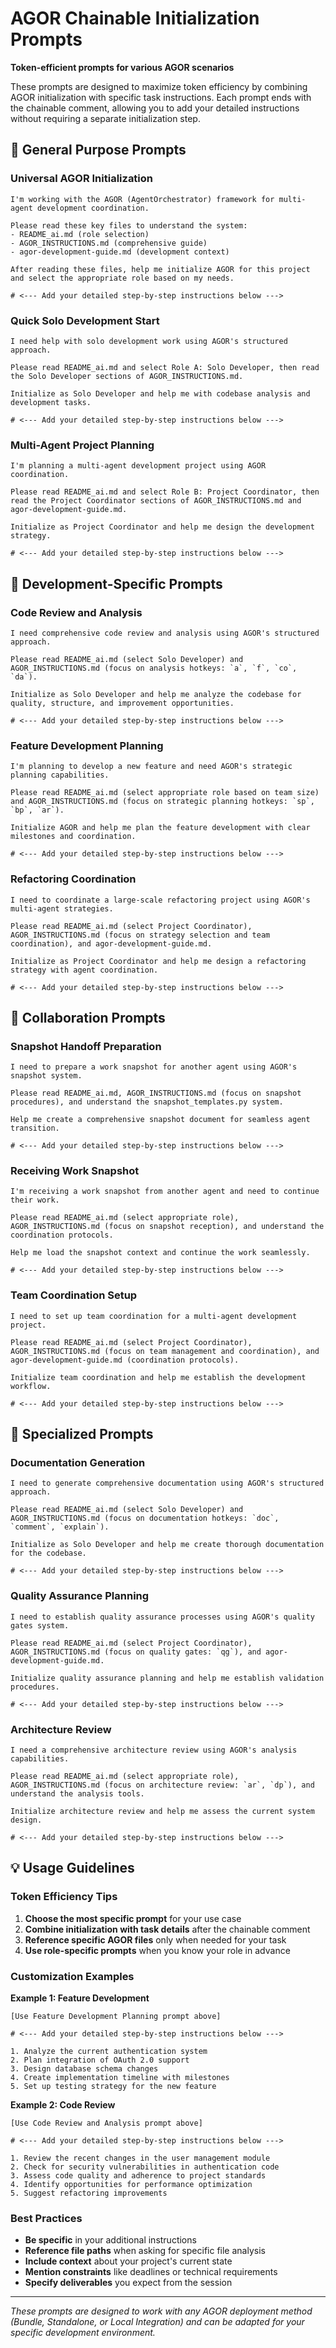 # AGOR Chainable Initialization Prompts

**Token-efficient prompts for various AGOR scenarios**

These prompts are designed to maximize token efficiency by combining AGOR initialization with specific task instructions. Each prompt ends with the chainable comment, allowing you to add your detailed instructions without requiring a separate initialization step.

## 🎯 General Purpose Prompts

### Universal AGOR Initialization

```
I'm working with the AGOR (AgentOrchestrator) framework for multi-agent development coordination.

Please read these key files to understand the system:
- README_ai.md (role selection)
- AGOR_INSTRUCTIONS.md (comprehensive guide)
- agor-development-guide.md (development context)

After reading these files, help me initialize AGOR for this project and select the appropriate role based on my needs.

# <--- Add your detailed step-by-step instructions below --->
```

### Quick Solo Development Start

```
I need help with solo development work using AGOR's structured approach.

Please read README_ai.md and select Role A: Solo Developer, then read the Solo Developer sections of AGOR_INSTRUCTIONS.md.

Initialize as Solo Developer and help me with codebase analysis and development tasks.

# <--- Add your detailed step-by-step instructions below --->
```

### Multi-Agent Project Planning

```
I'm planning a multi-agent development project using AGOR coordination.

Please read README_ai.md and select Role B: Project Coordinator, then read the Project Coordinator sections of AGOR_INSTRUCTIONS.md and agor-development-guide.md.

Initialize as Project Coordinator and help me design the development strategy.

# <--- Add your detailed step-by-step instructions below --->
```

## 🔧 Development-Specific Prompts

### Code Review and Analysis

```
I need comprehensive code review and analysis using AGOR's structured approach.

Please read README_ai.md (select Solo Developer) and AGOR_INSTRUCTIONS.md (focus on analysis hotkeys: `a`, `f`, `co`, `da`).

Initialize as Solo Developer and help me analyze the codebase for quality, structure, and improvement opportunities.

# <--- Add your detailed step-by-step instructions below --->
```

### Feature Development Planning

```
I'm planning to develop a new feature and need AGOR's strategic planning capabilities.

Please read README_ai.md (select appropriate role based on team size) and AGOR_INSTRUCTIONS.md (focus on strategic planning hotkeys: `sp`, `bp`, `ar`).

Initialize AGOR and help me plan the feature development with clear milestones and coordination.

# <--- Add your detailed step-by-step instructions below --->
```

### Refactoring Coordination

```
I need to coordinate a large-scale refactoring project using AGOR's multi-agent strategies.

Please read README_ai.md (select Project Coordinator), AGOR_INSTRUCTIONS.md (focus on strategy selection and team coordination), and agor-development-guide.md.

Initialize as Project Coordinator and help me design a refactoring strategy with agent coordination.

# <--- Add your detailed step-by-step instructions below --->
```

## 🤝 Collaboration Prompts

### Snapshot Handoff Preparation

```
I need to prepare a work snapshot for another agent using AGOR's snapshot system.

Please read README_ai.md, AGOR_INSTRUCTIONS.md (focus on snapshot procedures), and understand the snapshot_templates.py system.

Help me create a comprehensive snapshot document for seamless agent transition.

# <--- Add your detailed step-by-step instructions below --->
```

### Receiving Work Snapshot

```
I'm receiving a work snapshot from another agent and need to continue their work.

Please read README_ai.md (select appropriate role), AGOR_INSTRUCTIONS.md (focus on snapshot reception), and understand the coordination protocols.

Help me load the snapshot context and continue the work seamlessly.

# <--- Add your detailed step-by-step instructions below --->
```

### Team Coordination Setup

```
I need to set up team coordination for a multi-agent development project.

Please read README_ai.md (select Project Coordinator), AGOR_INSTRUCTIONS.md (focus on team management and coordination), and agor-development-guide.md (coordination protocols).

Initialize team coordination and help me establish the development workflow.

# <--- Add your detailed step-by-step instructions below --->
```

## 🎨 Specialized Prompts

### Documentation Generation

```
I need to generate comprehensive documentation using AGOR's structured approach.

Please read README_ai.md (select Solo Developer) and AGOR_INSTRUCTIONS.md (focus on documentation hotkeys: `doc`, `comment`, `explain`).

Initialize as Solo Developer and help me create thorough documentation for the codebase.

# <--- Add your detailed step-by-step instructions below --->
```

### Quality Assurance Planning

```
I need to establish quality assurance processes using AGOR's quality gates system.

Please read README_ai.md (select Project Coordinator), AGOR_INSTRUCTIONS.md (focus on quality gates: `qg`), and agor-development-guide.md.

Initialize quality assurance planning and help me establish validation procedures.

# <--- Add your detailed step-by-step instructions below --->
```

### Architecture Review

```
I need a comprehensive architecture review using AGOR's analysis capabilities.

Please read README_ai.md (select appropriate role), AGOR_INSTRUCTIONS.md (focus on architecture review: `ar`, `dp`), and understand the analysis tools.

Initialize architecture review and help me assess the current system design.

# <--- Add your detailed step-by-step instructions below --->
```

## 💡 Usage Guidelines

### Token Efficiency Tips

1. **Choose the most specific prompt** for your use case
2. **Combine initialization with task details** after the chainable comment
3. **Reference specific AGOR files** only when needed for your task
4. **Use role-specific prompts** when you know your role in advance

### Customization Examples

**Example 1: Feature Development**
```
[Use Feature Development Planning prompt above]

# <--- Add your detailed step-by-step instructions below --->

1. Analyze the current authentication system
2. Plan integration of OAuth 2.0 support
3. Design database schema changes
4. Create implementation timeline with milestones
5. Set up testing strategy for the new feature
```

**Example 2: Code Review**
```
[Use Code Review and Analysis prompt above]

# <--- Add your detailed step-by-step instructions below --->

1. Review the recent changes in the user management module
2. Check for security vulnerabilities in authentication code
3. Assess code quality and adherence to project standards
4. Identify opportunities for performance optimization
5. Suggest refactoring improvements
```

### Best Practices

- **Be specific** in your additional instructions
- **Reference file paths** when asking for specific file analysis
- **Include context** about your project's current state
- **Mention constraints** like deadlines or technical requirements
- **Specify deliverables** you expect from the session

---

*These prompts are designed to work with any AGOR deployment method (Bundle, Standalone, or Local Integration) and can be adapted for your specific development environment.*
